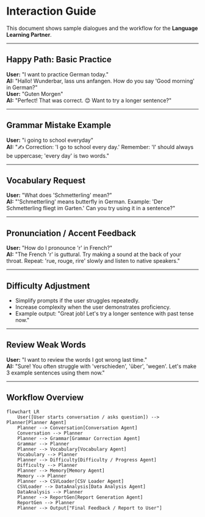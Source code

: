 # Interaction Guide

This document shows sample dialogues and the workflow for the **Language Learning Partner**.

---

## Happy Path: Basic Practice

**User:** "I want to practice German today."  
**AI:** "Hallo! Wunderbar, lass uns anfangen. How do you say 'Good morning' in German?"  
**User:** "Guten Morgen"  
**AI:** "Perfect! That was correct. 😊 Want to try a longer sentence?"

---

## Grammar Mistake Example

**User:** "i going to school everyday"  
**AI:** "✍️ Correction: 'I go to school every day.' Remember: 'I' should always be uppercase; 'every day' is two words."

---

## Vocabulary Request

**User:** "What does 'Schmetterling' mean?"  
**AI:** "'Schmetterling' means butterfly in German. Example: 'Der Schmetterling fliegt im Garten.' Can you try using it in a sentence?"

---

## Pronunciation / Accent Feedback

**User:** "How do I pronounce 'r' in French?"  
**AI:** "The French 'r' is guttural. Try making a sound at the back of your throat. Repeat: 'rue, rouge, rire' slowly and listen to native speakers."

---

## Difficulty Adjustment

- Simplify prompts if the user struggles repeatedly.  
- Increase complexity when the user demonstrates proficiency.  
- Example output: "Great job! Let's try a longer sentence with past tense now."

---

## Review Weak Words

**User:** "I want to review the words I got wrong last time."  
**AI:** "Sure! You often struggle with 'verschieden', 'über', 'wegen'. Let's make 3 example sentences using them now."

---

## Workflow Overview  

```mermaid
flowchart LR
    User([User starts conversation / asks question]) --> Planner[Planner Agent]
    Planner --> Conversation[Conversation Agent]
    Conversation --> Planner
    Planner --> Grammar[Grammar Correction Agent]
    Grammar --> Planner
    Planner --> Vocabulary[Vocabulary Agent]
    Vocabulary --> Planner
    Planner --> Difficulty[Difficulty / Progress Agent]
    Difficulty --> Planner
    Planner --> Memory[Memory Agent]
    Memory --> Planner
    Planner --> CSVLoader[CSV Loader Agent]
    CSVLoader --> DataAnalysis[Data Analysis Agent]
    DataAnalysis --> Planner
    Planner --> ReportGen[Report Generation Agent]
    ReportGen --> Planner
    Planner --> Output["Final Feedback / Report to User"]
